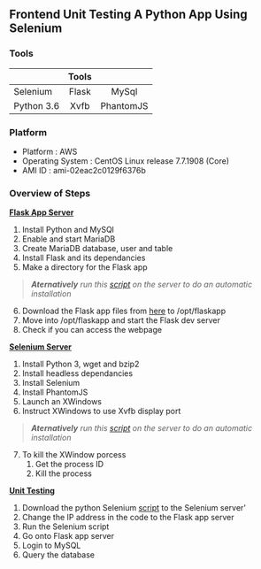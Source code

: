 ## Frontend Unit Testing A Python App Using Selenium

### Tools

|            | Tools |           |
|------------|:-----:|:---------:|
| Selenium   | Flask | MySql     |
| Python 3.6 | Xvfb  | PhantomJS |

### Platform

- Platform : AWS
- Operating System : CentOS Linux release 7.7.1908 (Core)
- AMI ID : ami-02eac2c0129f6376b

### Overview of Steps

**[Flask App Server](https://github.com/hadriane/unit_testing_python_selenium/blob/master/steps/flask_app_server.md)**
1) Install Python and MySQl
2) Enable and start MariaDB
3) Create MariaDB database, user and table
4) Install Flask and its dependancies
5) Make a directory for the Flask app
> ***Aternatively** run this [script](https://github.com/hadriane/scripts/edit/master/installation/flask_app.sh) on the server to do an automatic installation*
6) Download the Flask app files from [here](https://github.com/hadriane/scripts/tree/master/app/flask) to /opt/flaskapp
7) Move into /opt/flaskapp and start the Flask dev server
8) Check if you can access the webpage


**[Selenium Server](https://github.com/hadriane/unit_testing_python_selenium/blob/master/steps/selenium_server.md)**
1) Install Python 3, wget and bzip2
2) Install headless dependancies
3) Install Selenium
4) Install PhantomJS
5) Launch an XWindows
6) Instruct XWindows to use Xvfb display port
> ***Aternatively** run this [script](https://github.com/hadriane/scripts/blob/master/installation/selenium.sh) on the server to do an automatic installation*
7) To kill the XWindow porcess
    1) Get the process ID
    2) Kill the process

**[Unit Testing](https://github.com/hadriane/unit_testing_python_selenium/blob/master/steps/unit_testing.md)**
1) Download the python Selenium [script](https://github.com/hadriane/scripts/blob/master/unittest/selenium_flaskapp.py) to the Selenium server'
2) Change the IP address in the code to the Flask app server
4) Run the Selenium script
5) Go onto Flask app server
6) Login to MySQL
7) Query the database
